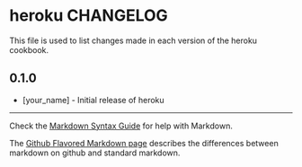 heroku CHANGELOG
================

This file is used to list changes made in each version of the heroku cookbook.

0.1.0
-----
- [your_name] - Initial release of heroku

- - -
Check the [Markdown Syntax Guide](http://daringfireball.net/projects/markdown/syntax) for help with Markdown.

The [Github Flavored Markdown page](http://github.github.com/github-flavored-markdown/) describes the differences between markdown on github and standard markdown.
